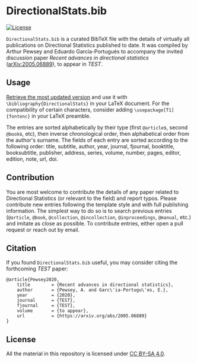 DirectionalStats.bib
====================
[![License](https://img.shields.io/badge/license-CC_BY--SA_4.0-blue.svg)](https://creativecommons.org/licenses/by-sa/4.0/)

`DirectionalStats.bib` is a curated BibTeX file with the details of virtually all publications on Directional Statistics published to date. It was compiled by Arthur Pewsey and Eduardo García-Portugués to accompany the invited discussion paper *Recent advances in directional statistics* ([arXiv:2005.06889](https://arxiv.org/abs/2005.06889)), to appear in *TEST*.

## Usage

[Retrieve the most updated version](https://raw.githubusercontent.com/egarpor/DirectionalStatsBib/master/DirectionalStats.bib) and use it with `\bibliography{DirectionalStats}` in your LaTeX document. For the compatibility of certain characters, consider adding `\usepackage[T1]{fontenc}` in your LaTeX preamble.

The entries are sorted alphabetically by their type (first `@article`s, second `@book`s, etc), then inverse chronological order, then alphabetical order from the author's surname. The fields of each entry are sorted according to the following order: title, subtitle, author, year, journal, fjournal, booktitle, booksubtitle, publisher, address, series, volume, number, pages, editor, edition, note, url, doi.

## Contribution

You are most welcome to contribute the details of any paper related to Directional Statistics (or relevant to the field) and report typos. Please contribute new entries following the template style and with full publishing information. The simplest way to do so is to search previous entries (`@article`, `@book`, `@collection`, `@incollection`, `@inproceedings`, `@manual`, etc.) and imitate as close as possible. To contribute entries, either open a pull request or reach out by email.

## Citation

If you found `DirectionalStats.bib` useful, you may consider citing the forthcoming *TEST* paper:

```
@article{Pewsey2020,
	title        = {Recent advances in directional statistics},
	author       = {Pewsey, A. and Garc\'ia-Portugu\'es, E.},
	year         = {2020},
	journal      = {TEST},
	fjournal     = {TEST},
	volume       = {to appear},
	url          = {https://arxiv.org/abs/2005.06889}
}
```

## License

All the material in this repository is licensed under [CC BY-SA 4.0](https://creativecommons.org/licenses/by-sa/4.0/).
